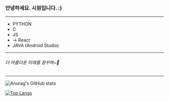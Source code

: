 ### 안녕하세요. 시원입니다. :)
---
<!-- ### 제가 사용하는 언어들입니다. -->
+ PYTHON
+ C
+ JS
+ -> React
+ JAVA (Android Studio)

<!-- ###### 비록 아직 많이 부족하지만 앞으로 밝은 미래를 기대해보고 있습니다. -->

---
###### 더 아름다운 미래를 꿈꾸며~💜

---
![Anurag's GitHub stats](https://github-readme-stats.vercel.app/api?username=ysw421&show_icons=true&theme=tokyonight)


[![Top Langs](https://github-readme-stats.vercel.app/api/top-langs/?username=ysw421&layout=compact)](https://github.com/anuraghazra/github-readme-stats)

